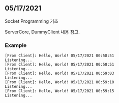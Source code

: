 ## 05/17/2021

Socket Programming 기초

ServerCore, DummyClient 내용 참고.


### Example
```
[From Client]: Hello, World! 05/17/2021 00:58:51
Listening...
[From Client]: Hello, World! 05/17/2021 00:58:51
Listening...
[From Client]: Hello, World! 05/17/2021 00:59:03
Listening...
[From Client]: Hello, World! 05/17/2021 00:59:10
Listening...
[From Client]: Hello, World! 05/17/2021 00:59:15
Listening...
```